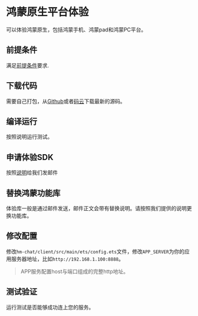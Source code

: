 # 鸿蒙原生平台体验
可以体验鸿蒙原生，包括鸿蒙手机、鸿蒙pad和鸿蒙PC平台。

## 前提条件
满足[前提条件](./README.md)要求.

## 下载代码
需要自己打包，从[Github](https://github.com/wildfirechat/hm-chat)或者[码云](https://gitee.com/wfchat/hm-chat)下载最新的源码。

## 编译运行
按照说明运行测试。

## 申请体验SDK
按照[说明](./README.md#申请试用步骤)给我们发邮件

## 替换鸿蒙功能库
体验库一般是通过邮件发送，邮件正文会带有替换说明。请按照我们提供的说明更换功能库。

## 修改配置
修改```hm-chat/client/src/main/ets/config.ets```文件，修改```APP_SERVER```为你的应用服务器地址，比如```http://192.168.1.100:8888```。
> APP服务配置host与端口组成的完整http地址。

## 测试验证
运行测试是否能够成功连上您的服务。
